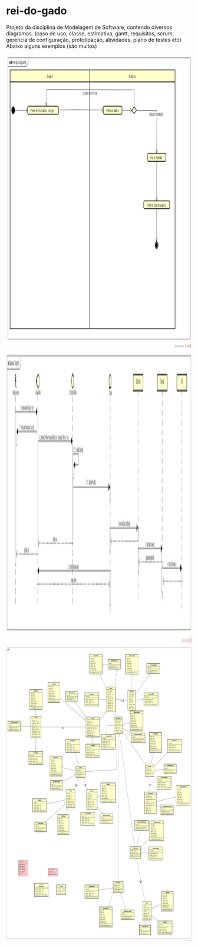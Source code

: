 # rei-do-gado
Projeto da disciplina de Modelagem de Software, contendo diversos diagramas.
(caso de uso, classe, estimativa, gantt, requisitos, scrum, gerencia de configuração, prototipação, atividades, plano de testes etc)
Abaixo alguns exemplos (são muitos)

<img src="https://github.com/thiagomotax/rei-do-gado/blob/master/ativ.png" width="800" height="800">
<img src="https://github.com/thiagomotax/rei-do-gado/blob/master/seq.png" width="800" height="800">
<img src="https://github.com/thiagomotax/rei-do-gado/blob/master/class.png" width="800" height="800">
